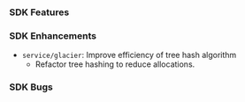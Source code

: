 ### SDK Features

### SDK Enhancements
* `service/glacier`: Improve efficiency of tree hash algorithm
  * Refactor tree hashing to reduce allocations.

### SDK Bugs
